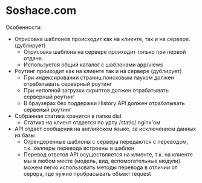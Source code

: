 Soshace.com
====

Особенности:
<ul>
    <li>
        Отрисовка шаблонов происходит как на клиенте, так и на сервере. (дублирует)
        <ul>
            <li>
                Отрисовка шаблона на сервере проиходит только при первой отдаче.
            </li>
            <li>
                Используется общий каталог с шаблонами app/views
            </li>
        </ul>
    </li>
    <li>
        Роутинг проиходит как на клиенте так и на сервере (дублирует)
        <ul>
            <li>При индексировании страниц поисковым пауком должен отрабатывать серверный роутинг</li>
            <li>При неполной загрузки скриптов должен отрабатывать серверный роутинг</li>
            <li>В браузерах без поддержки History API должен отрабатывать сервеный роутинг</li>
        </ul>
    </li>
    <li>
        Собранная статика хранится в папке dist
        <ul>
            <li>
                Статика на клиент отдается по урлу /static/ nginx'ом
            </li>
        </ul>
    </li>
    <li>
        API отдает сообщения на английском языке, за исключением данных из базы
        <ul>
            <li>
                Отрендеренные шаблоны с сервера передаются с переводом, т.к. хелперы перевода встроены в шаблон
            </li>
            <li>
                Перевод ответов API осуществляется на клиенте, т.к. на клиенте мы в любом месте (модель, вид,
                вспомогательные
                модули) можем
                легко использовать методы перевода в отличии от серера, где нужно пробрасывать объект request
            </li>
        </ul>
    </li>

</ul>
